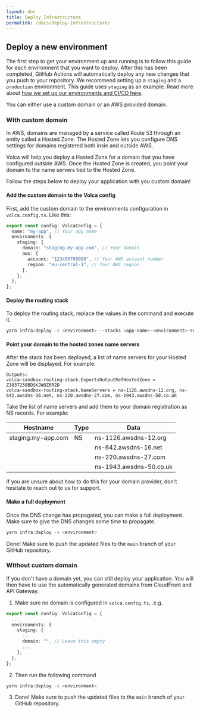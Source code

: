 ```yaml
---
layout: doc
title: Deploy Infrastructure
permalink: /docs/deploy-infrastructure/
---
```


## Deploy a new environment

The first step to get your environment up and running is to follow this guide for each environment that you want to deploy. After this has been completed, GitHub Actions will automatically deploy any new changes that you push to your repository. We recommend setting up a `staging` and a `production` environment. This guide uses `staging` as an example. Read more about [how we set up our environments and CI/CD here](/cicd).

You can either use a custom domain or an AWS provided domain.

### With custom domain

In AWS, domains are managed by a service called Route 53 through an entity called a Hosted Zone. The Hosted Zone lets you configure DNS settings for domains registered both insie and outside AWS.

Volca will help you deploy a Hosted Zone for a domain that you have configured outside AWS. Once the Hosted Zone is created, you point your domain to the name servers tied to the Hosted Zone.

Follow the steps below to deploy your application with you custom domain!

#### Add the custom domain to the Volca config

First, add the custom domain to the environments configuration in `volca.config.ts`. Like this:

```ts
export const config: VolcaConfig = {
  name: "my-app", // Your app name
  environments: {
    staging: {
      domain: "staging.my-app.com", // Your domain
      aws: {
        account: "123456789000", // Your AWS account number
        region: "eu-central-1", // Your AWS region
      },
    },
  },
};
```

#### Deploy the routing stack

To deploy the routing stack, replace the values in the command and execute it.

```sh
yarn infra:deploy -s <environment> --stacks <app-name>-<environment>-routing-stack
```

#### Point your domain to the hosted zones name servers

After the stack has been deployed, a list of name servers for your Hosted Zone will be displayed. For example:

```
Outputs:
volca-sandbox-routing-stack.ExportsOutputRefHostedZone = Z1037258BDSKJWOZ6R2D
volca-sandbox-routing-stack.NameServers = ns-1126.awsdns-12.org, ns-642.awsdns-16.net, ns-220.awsdns-27.com, ns-1943.awsdns-50.co.uk
```

Take the list of name servers and add them to your domain registration as NS records. For example:

| Hostname           | Type | Data                    |
| ------------------ | ---- | ----------------------- |
| staging.my-app.com | NS   | ns-1126.awsdns-12.org   |
|                    |      | ns-642.awsdns-16.net    |
|                    |      | ns-220.awsdns-27.com    |
|                    |      | ns-1943.awsdns-50.co.uk |

If you are unsure about how to do this for your domain provider, don't hesitate to reach out to us for support.

#### Make a full deployment

Once the DNS change has propagated, you can make a full deployment. Make sure to give the DNS changes some time to propagate.

```sh
yarn infra:deploy -s <environment>
```

Done! Make sure to push the updated files to the `main` branch of your GitHub repository.

### Without custom domain

If you don't have a domain yet, you can still deploy your application. You will then have to use the automatically generated domains from CloudFront and API Gateway.

1. Make sure no domain is configured in `volca.config.ts`, .e.g.

```ts
export const config: VolcaConfig = {
  ...
  environments: {
    staging: {
      ...
      domain: "", // Leave this empty
      ...
    },
  },
};

```

2. Then run the following command

```sh
yarn infra:deploy -s <environment>
```

3. Done! Make sure to push the updated files to the `main` branch of your GitHub repository.

